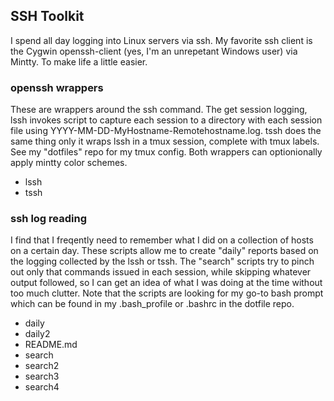 ## SSH Toolkit ##

I spend all day logging into Linux servers via ssh. My favorite ssh client is the Cygwin openssh-client (yes, I'm an unrepetant Windows user) via Mintty. To make life a little easier.


### openssh wrappers ###

These are wrappers around the ssh command. The get session logging, lssh invokes script to capture each session to a directory with each session file using YYYY-MM-DD-MyHostname-Remotehostname.log. tssh does the same thing only it wraps lssh in a tmux session, complete with tmux labels. See my "dotfiles" repo for my tmux config. Both wrappers can optionionally apply mintty color schemes. 

* lssh
* tssh

### ssh log reading ###

I find that I freqently need to remember what I did on a collection of hosts on a certain day. These scripts allow me to create "daily" reports based on the logging collected by the lssh or tssh. The "search" scripts try to pinch out only that commands issued in each session, while skipping whatever output followed, so I can get an idea of what I was doing at the time without too much clutter. Note that the scripts are looking for my go-to bash prompt which can be found in my .bash_profile or .bashrc in the dotfile repo.

* daily
* daily2
* README.md
* search
* search2
* search3
* search4
